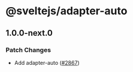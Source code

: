 # @sveltejs/adapter-auto

## 1.0.0-next.0
### Patch Changes



- Add adapter-auto ([#2867](https://github.com/sveltejs/kit/pull/2867))
